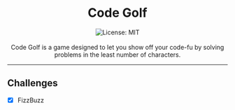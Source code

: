 <div align="center">
<h1 align="center">Code Golf</h1>
<img alt="License: MIT" src="https://img.shields.io/badge/License-MIT-blue.svg"/><br><br>
Code Golf is a game designed to let you show off your code-fu by solving problems in the least number of characters. 
</div>

***

## Challenges
- [x] FizzBuzz